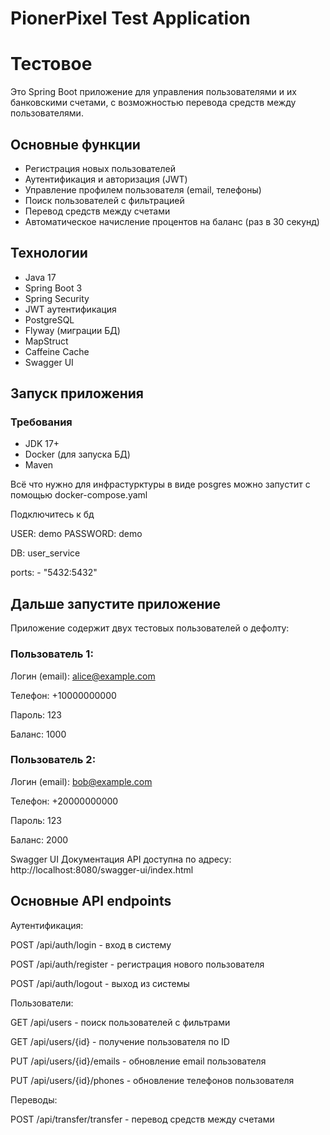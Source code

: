 # PionerPixel Test Application
# Тестовое
Это Spring Boot приложение для управления пользователями и их банковскими счетами, с возможностью перевода средств между пользователями.

## Основные функции

- Регистрация новых пользователей
- Аутентификация и авторизация (JWT)
- Управление профилем пользователя (email, телефоны)
- Поиск пользователей с фильтрацией
- Перевод средств между счетами
- Автоматическое начисление процентов на баланс (раз в 30 секунд)

## Технологии

- Java 17
- Spring Boot 3
- Spring Security
- JWT аутентификация
- PostgreSQL
- Flyway (миграции БД)
- MapStruct
- Caffeine Cache
- Swagger UI

## Запуск приложения

### Требования

- JDK 17+
- Docker (для запуска БД)
- Maven

Всё что нужно для инфрастурктуры в виде posgres можно запустит с помощью
docker-compose.yaml

Подключитесь к бд 

USER: demo
PASSWORD: demo

DB: user_service

ports:
    - "5432:5432"


## Дальше запустите приложение

Приложение содержит двух тестовых пользователей о дефолту:

### Пользователь 1:

Логин (email): alice@example.com

Телефон: +10000000000

Пароль: 123

Баланс: 1000

### Пользователь 2:

Логин (email): bob@example.com

Телефон: +20000000000

Пароль: 123

Баланс: 2000

Swagger UI
Документация API доступна по адресу:
http://localhost:8080/swagger-ui/index.html

## Основные API endpoints
Аутентификация:

POST /api/auth/login - вход в систему

POST /api/auth/register - регистрация нового пользователя

POST /api/auth/logout - выход из системы

Пользователи:

GET /api/users - поиск пользователей с фильтрами

GET /api/users/{id} - получение пользователя по ID

PUT /api/users/{id}/emails - обновление email пользователя

PUT /api/users/{id}/phones - обновление телефонов пользователя

Переводы:

POST /api/transfer/transfer - перевод средств между счетами


